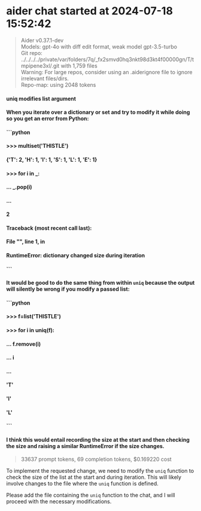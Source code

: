 
# aider chat started at 2024-07-18 15:52:42

> Aider v0.37.1-dev  
> Models: gpt-4o with diff edit format, weak model gpt-3.5-turbo  
> Git repo: ../../../../private/var/folders/7q/_fx2smvd0hq3nkt98d3kt4f00000gn/T/tmpipene3xl/.git with 1,759 files  
> Warning: For large repos, consider using an .aiderignore file to ignore irrelevant files/dirs.  
> Repo-map: using 2048 tokens  

#### uniq modifies list argument  
#### When you iterate over a dictionary or set and try to modify it while doing so you get an error from Python:  
#### ```python  
#### >>> multiset('THISTLE')  
#### {'T': 2, 'H': 1, 'I': 1, 'S': 1, 'L': 1, 'E': 1}  
#### >>> for i in _:  
#### ...   _.pop(i)  
#### ...  
#### 2  
#### Traceback (most recent call last):  
####   File "<stdin>", line 1, in <module>  
#### RuntimeError: dictionary changed size during iteration  
#### ```  
#### It would be good to do the same thing from within `uniq` because the output will silently be wrong if you modify a passed list:  
#### ```python  
#### >>> f=list('THISTLE')  
#### >>> for i in uniq(f):  
#### ...   f.remove(i)  
#### ...   i  
#### ...  
#### 'T'  
#### 'I'  
#### 'L'  
#### ```  
#### I think this would entail recording the size at the start and then checking the size and raising a similar RuntimeError if the size changes.  
> 33637 prompt tokens, 69 completion tokens, $0.169220 cost  

To implement the requested change, we need to modify the `uniq` function to check the size of the list at the start and during iteration. This will likely involve changes to the file where the `uniq` function is defined.

Please add the file containing the `uniq` function to the chat, and I will proceed with the necessary modifications.

